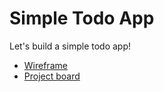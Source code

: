 # Simple Todo App

Let's build a simple todo app!

- [Wireframe](https://whimsical.com/simple-todo-app-4oP6vpuUCxnXCL7eXWYKsZ)
- [Project board](https://www.notion.so/ravebizz/fca803a900614fdd809812db861b15ac?v=7c94d0e379a94a3796b6978a9e1c8f28)
